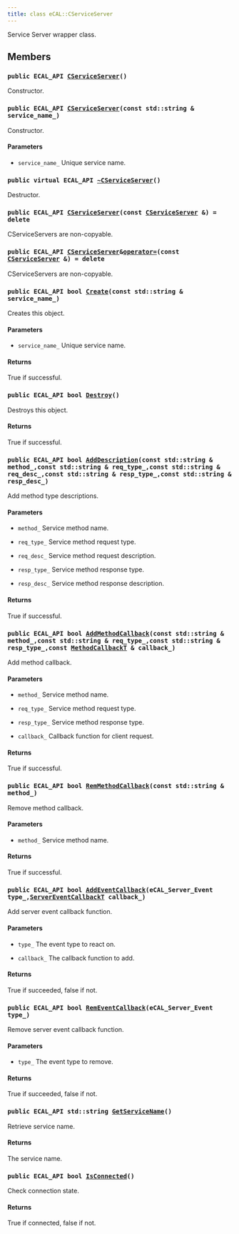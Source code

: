 ```yaml
---
title: class eCAL::CServiceServer
---
```


Service Server wrapper class.

## Members

### `public ECAL_API `[`CServiceServer`](#d0/d09/classeCAL_1_1CServiceServer_1a4046992dbf0eaaf51dcc69d43e0f7d78)`()` 

Constructor.

### `public ECAL_API `[`CServiceServer`](#d0/d09/classeCAL_1_1CServiceServer_1a6db206279280c99f9deb829d475350e1)`(const std::string & service_name_)` 

Constructor.

#### Parameters
* `service_name_` Unique service name.

### `public virtual ECAL_API `[`~CServiceServer`](#d0/d09/classeCAL_1_1CServiceServer_1a64a1e25a15d197e590672275696a35d6)`()` 

Destructor.

### `public ECAL_API `[`CServiceServer`](#d0/d09/classeCAL_1_1CServiceServer_1ab4a5c2b8cc033a9375de8cc29829f289)`(const `[`CServiceServer`](#d0/d09/classeCAL_1_1CServiceServer)` &) = delete` 

CServiceServers are non-copyable.

### `public ECAL_API `[`CServiceServer`](#d0/d09/classeCAL_1_1CServiceServer)` & `[`operator=`](#d0/d09/classeCAL_1_1CServiceServer_1a6f2a55da7ddd6cced90821ef02a0d58a)`(const `[`CServiceServer`](#d0/d09/classeCAL_1_1CServiceServer)` &) = delete` 

CServiceServers are non-copyable.

### `public ECAL_API bool `[`Create`](#d0/d09/classeCAL_1_1CServiceServer_1a3c7d5cbda958f2d4520061cd61376f74)`(const std::string & service_name_)` 

Creates this object.

#### Parameters
* `service_name_` Unique service name.

#### Returns
True if successful.

### `public ECAL_API bool `[`Destroy`](#d0/d09/classeCAL_1_1CServiceServer_1a82a28745c0d9a964bfcaac493cb47502)`()` 

Destroys this object.

#### Returns
True if successful.

### `public ECAL_API bool `[`AddDescription`](#d0/d09/classeCAL_1_1CServiceServer_1a40a09560ccdb6dc359db6c9b21ded042)`(const std::string & method_,const std::string & req_type_,const std::string & req_desc_,const std::string & resp_type_,const std::string & resp_desc_)` 

Add method type descriptions.

#### Parameters
* `method_` Service method name. 

* `req_type_` Service method request type. 

* `req_desc_` Service method request description. 

* `resp_type_` Service method response type. 

* `resp_desc_` Service method response description.

#### Returns
True if successful.

### `public ECAL_API bool `[`AddMethodCallback`](#d0/d09/classeCAL_1_1CServiceServer_1af52167f5ef7b89bfff61ac48a1c46e77)`(const std::string & method_,const std::string & req_type_,const std::string & resp_type_,const `[`MethodCallbackT`](src/content/docs/doxygen/md/MethodCallbackT.md#de/ddd/ecal__service__info_8h_1ae0436af7a525f2b5fcc30025def57c30)` & callback_)` 

Add method callback.

#### Parameters
* `method_` Service method name. 

* `req_type_` Service method request type. 

* `resp_type_` Service method response type. 

* `callback_` Callback function for client request.

#### Returns
True if successful.

### `public ECAL_API bool `[`RemMethodCallback`](#d0/d09/classeCAL_1_1CServiceServer_1a300d466ffc32432b63474308e0eae390)`(const std::string & method_)` 

Remove method callback.

#### Parameters
* `method_` Service method name.

#### Returns
True if successful.

### `public ECAL_API bool `[`AddEventCallback`](#d0/d09/classeCAL_1_1CServiceServer_1ac36d0e836d65a6cca9fc48e37dedf27d)`(eCAL_Server_Event type_,`[`ServerEventCallbackT`](src/content/docs/doxygen/md/ServerEventCallbackT.md#df/d76/ecal__callback_8h_1a9b49337a63f0ad773c4490f21b7b8d5c)` callback_)` 

Add server event callback function.

#### Parameters
* `type_` The event type to react on. 

* `callback_` The callback function to add.

#### Returns
True if succeeded, false if not.

### `public ECAL_API bool `[`RemEventCallback`](#d0/d09/classeCAL_1_1CServiceServer_1a4dcd631696a6aed9cc177a5763ac579f)`(eCAL_Server_Event type_)` 

Remove server event callback function.

#### Parameters
* `type_` The event type to remove.

#### Returns
True if succeeded, false if not.

### `public ECAL_API std::string `[`GetServiceName`](#d0/d09/classeCAL_1_1CServiceServer_1a04fe300dfd88f0ed3e2ca3f3fde7a479)`()` 

Retrieve service name.

#### Returns
The service name.

### `public ECAL_API bool `[`IsConnected`](#d0/d09/classeCAL_1_1CServiceServer_1a55c8a71b1f6d5cb1b70ab9317ed35a07)`()` 

Check connection state.

#### Returns
True if connected, false if not.

